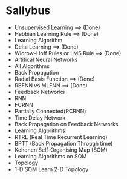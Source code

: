 # Sallybus
- Unsupervised Learning ==> (Done)
 - Hebbian Learning Rule ==> (Done)
 - Learning Algorithm
  - Delta Learning ==> (Done)
  - Widrow-Hoff Rules or LMS Rule ==> (Done)
- Artifical Neural Networks
 - All Algorithms
  - Back Propagation
- Radial Basis Function ==> (Done)
 - RBFNN vs MLFNN ==> (Done)
- Feedback Networks
 - RNN
 - FCRNN
 - Partially Connected(PCRNN)
 - Time Delay Network
 - Back Propagation on Feedback Networks
- Learning Algorithms
 - RTRL (Real Time Recurrent Learning)
 - BPTT (Back Propagation Through time)
- Kohonen Self-Organising Map (SOM)
 - Learning Algorithms on SOM
- Topology
 - 1-D SOM Learn 2-D Topology
